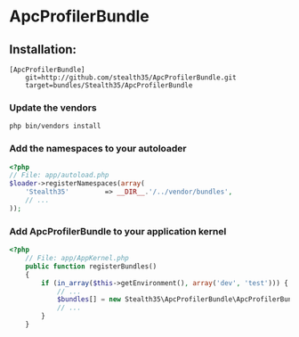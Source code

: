 # ApcProfilerBundle

## Installation:

    [ApcProfilerBundle]
        git=http://github.com/stealth35/ApcProfilerBundle.git
        target=bundles/Stealth35/ApcProfilerBundle

### Update the vendors

    php bin/vendors install

### Add the namespaces to your autoloader

``` php
<?php
// File: app/autoload.php
$loader->registerNamespaces(array(
    'Stealth35'         => __DIR__.'/../vendor/bundles',
    // ...
));
```

### Add ApcProfilerBundle to your application kernel

``` php
<?php
    // File: app/AppKernel.php
    public function registerBundles()
    {
        if (in_array($this->getEnvironment(), array('dev', 'test'))) {
            // ...
            $bundles[] = new Stealth35\ApcProfilerBundle\ApcProfilerBundle(),
            // ...
        }
    }
```